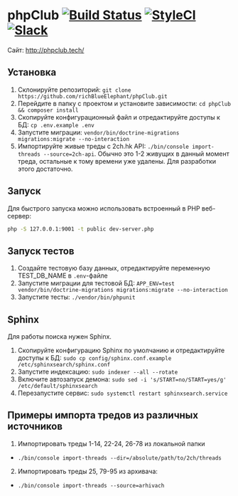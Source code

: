 # phpClub [![Build Status](https://travis-ci.org/richBlueElephant/phpClub.svg?branch=master)](https://travis-ci.org/richBlueElephant/phpClub) [![StyleCI](https://styleci.io/repos/85222499/shield?branch=master)](https://styleci.io/repos/85222499) [![Slack](https://cdn.rawgit.com/foobar1643/90576e886c2c2ef22726e66a643a9c92/raw/dcaa60aafbb87f70c5310ea9875f35fe79c8ad7e/slack.svg)](https://join.slack.com/t/phpclub-group/shared_invite/enQtMzA2MjcyMTAwNjc5LTNlZTI3ZjE5MTgyZWVhZjc3MmMyMzlhZGJmYTg0ODQ3YjAzYWRmMGNjZmJhYjdlMWFhZjg5MzNhNWE1YzdmNjc)
Сайт: http://phpclub.tech/

## Установка
1. Склонируйте репозиторий: `git clone https://github.com/richBlueElephant/phpClub.git`
2. Перейдите в папку с проектом и установите зависимости: `cd phpClub && composer install`
3. Скопируйте конфигурационный файл и отредактируйте доступы к БД: `cp .env.example .env`
4. Запустите миграции: `vendor/bin/doctrine-migrations migrations:migrate --no-interaction`
5. Импортируйте живые треды с 2ch.hk API: `./bin/console import-threads --source=2ch-api`. Обычно это 1-2 живущих в данный момент треда, остальные к тому времени уже удалены. Для разработки этого достаточно.

## Запуск

Для быстрого запуска можно использовать встроенный в PHP веб-сервер:

```sh
php -S 127.0.0.1:9001 -t public dev-server.php
```

## Запуск тестов
1. Создайте тестовую базу данных, отредактируйте переменную TEST_DB_NAME в `.env`-файле
2. Запустите миграции для тестовой БД: `APP_ENV=test vendor/bin/doctrine-migrations migrations:migrate --no-interaction`
3. Запустите тесты: `./vendor/bin/phpunit`

## Sphinx
Для работы поиска нужен Sphinx.
1. Скопируйте конфигурацию Sphinx по умолчанию и отредактируйте доступы к БД: `sudo cp config/sphinx.conf.example /etc/sphinxsearch/sphinx.conf`
2. Запустите индексацию: `sudo indexer --all --rotate`
3. Включите автозапуск демона: `sudo sed -i 's/START=no/START=yes/g' /etc/default/sphinxsearch`
4. Перезапустите сервис: `sudo systemctl restart sphinxsearch.service`

## Примеры импорта тредов из различных источников
1) Импортировать треды 1-14, 22-24, 26-78 из локальной папки
- `./bin/console import-threads --dir=/absolute/path/to/2ch/threads`

2) Импортировать треды 25, 79-95 из архивача:
- `./bin/console import-threads --source=arhivach`
